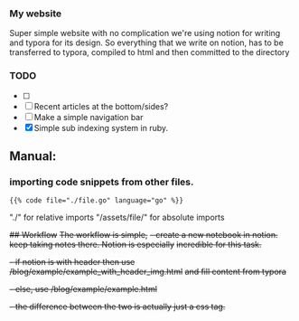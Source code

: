 ### My website
Super simple website with no complication
we're using notion for writing and typora for its design.
So everything that we write on notion, has to be transferred to typora, compiled to html and then
committed to the directory

### TODO

- [ ] 
- [ ] Recent articles at the bottom/sides?
- [ ] Make a simple navigation bar
- [x] Simple sub indexing system in ruby.

## Manual:

### importing code snippets from other files.
```
{{% code file="./file.go" language="go" %}}
```
"./" for relative imports "/assets/file/" for absolute imports




~~## Workflow~~
~~The workflow is simple,~~ 
~~- create a new notebook in notion. keep taking notes there. Notion is especially~~
~~incredible for this task.~~
  
~~- if notion is with header then use /blog/example/example_with_header_img.html~~
~~and fill content from typora~~ 
  
~~- else, use /blog/example/example.html~~

~~- the difference between the two is actually just a css tag.~~






